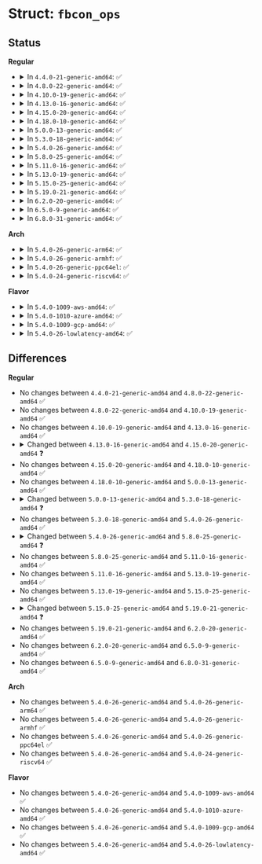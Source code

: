 # Struct: <code>fbcon_ops</code>

## Status
<b>Regular</b>
<ul>
<li>
<details>
<summary>In <code>4.4.0-21-generic-amd64</code>: ✅</summary>

```c
struct fbcon_ops {
    void (*)(struct vc_data *, struct fb_info *, int, int, int, int, int, int) bmove;
    void (*)(struct vc_data *, struct fb_info *, int, int, int, int) clear;
    void (*)(struct vc_data *, struct fb_info *, const short unsigned int *, int, int, int, int, int) putcs;
    void (*)(struct vc_data *, struct fb_info *, int) clear_margins;
    void (*)(struct vc_data *, struct fb_info *, int, int, int, int) cursor;
    int (*)(struct fb_info *) update_start;
    int (*)(struct fb_info *, struct vc_data *) rotate_font;
    struct fb_var_screeninfo var;
    struct timer_list cursor_timer;
    struct fb_cursor cursor_state;
    struct display * p;
    int currcon;
    int cur_blink_jiffies;
    int cursor_flash;
    int cursor_reset;
    int blank_state;
    int graphics;
    int save_graphics;
    int flags;
    int rotate;
    int cur_rotate;
    char * cursor_data;
    u8 * fontbuffer;
    u8 * fontdata;
    u8 * cursor_src;
    u32 cursor_size;
    u32 fd_size;
}
```
</details>
</li>
<li>
<details>
<summary>In <code>4.8.0-22-generic-amd64</code>: ✅</summary>

```c
struct fbcon_ops {
    void (*)(struct vc_data *, struct fb_info *, int, int, int, int, int, int) bmove;
    void (*)(struct vc_data *, struct fb_info *, int, int, int, int) clear;
    void (*)(struct vc_data *, struct fb_info *, const short unsigned int *, int, int, int, int, int) putcs;
    void (*)(struct vc_data *, struct fb_info *, int) clear_margins;
    void (*)(struct vc_data *, struct fb_info *, int, int, int, int) cursor;
    int (*)(struct fb_info *) update_start;
    int (*)(struct fb_info *, struct vc_data *) rotate_font;
    struct fb_var_screeninfo var;
    struct timer_list cursor_timer;
    struct fb_cursor cursor_state;
    struct display * p;
    int currcon;
    int cur_blink_jiffies;
    int cursor_flash;
    int cursor_reset;
    int blank_state;
    int graphics;
    int save_graphics;
    int flags;
    int rotate;
    int cur_rotate;
    char * cursor_data;
    u8 * fontbuffer;
    u8 * fontdata;
    u8 * cursor_src;
    u32 cursor_size;
    u32 fd_size;
}
```
</details>
</li>
<li>
<details>
<summary>In <code>4.10.0-19-generic-amd64</code>: ✅</summary>

```c
struct fbcon_ops {
    void (*)(struct vc_data *, struct fb_info *, int, int, int, int, int, int) bmove;
    void (*)(struct vc_data *, struct fb_info *, int, int, int, int) clear;
    void (*)(struct vc_data *, struct fb_info *, const short unsigned int *, int, int, int, int, int) putcs;
    void (*)(struct vc_data *, struct fb_info *, int) clear_margins;
    void (*)(struct vc_data *, struct fb_info *, int, int, int, int) cursor;
    int (*)(struct fb_info *) update_start;
    int (*)(struct fb_info *, struct vc_data *) rotate_font;
    struct fb_var_screeninfo var;
    struct timer_list cursor_timer;
    struct fb_cursor cursor_state;
    struct display * p;
    int currcon;
    int cur_blink_jiffies;
    int cursor_flash;
    int cursor_reset;
    int blank_state;
    int graphics;
    int save_graphics;
    int flags;
    int rotate;
    int cur_rotate;
    char * cursor_data;
    u8 * fontbuffer;
    u8 * fontdata;
    u8 * cursor_src;
    u32 cursor_size;
    u32 fd_size;
}
```
</details>
</li>
<li>
<details>
<summary>In <code>4.13.0-16-generic-amd64</code>: ✅</summary>

```c
struct fbcon_ops {
    void (*)(struct vc_data *, struct fb_info *, int, int, int, int, int, int) bmove;
    void (*)(struct vc_data *, struct fb_info *, int, int, int, int) clear;
    void (*)(struct vc_data *, struct fb_info *, const short unsigned int *, int, int, int, int, int) putcs;
    void (*)(struct vc_data *, struct fb_info *, int) clear_margins;
    void (*)(struct vc_data *, struct fb_info *, int, int, int, int) cursor;
    int (*)(struct fb_info *) update_start;
    int (*)(struct fb_info *, struct vc_data *) rotate_font;
    struct fb_var_screeninfo var;
    struct timer_list cursor_timer;
    struct fb_cursor cursor_state;
    struct display * p;
    int currcon;
    int cur_blink_jiffies;
    int cursor_flash;
    int cursor_reset;
    int blank_state;
    int graphics;
    int save_graphics;
    int flags;
    int rotate;
    int cur_rotate;
    char * cursor_data;
    u8 * fontbuffer;
    u8 * fontdata;
    u8 * cursor_src;
    u32 cursor_size;
    u32 fd_size;
}
```
</details>
</li>
<li>
<details>
<summary>In <code>4.15.0-20-generic-amd64</code>: ✅</summary>

```c
struct fbcon_ops {
    void (*)(struct vc_data *, struct fb_info *, int, int, int, int, int, int) bmove;
    void (*)(struct vc_data *, struct fb_info *, int, int, int, int) clear;
    void (*)(struct vc_data *, struct fb_info *, const short unsigned int *, int, int, int, int, int) putcs;
    void (*)(struct vc_data *, struct fb_info *, int, int) clear_margins;
    void (*)(struct vc_data *, struct fb_info *, int, int, int, int) cursor;
    int (*)(struct fb_info *) update_start;
    int (*)(struct fb_info *, struct vc_data *) rotate_font;
    struct fb_var_screeninfo var;
    struct timer_list cursor_timer;
    struct fb_cursor cursor_state;
    struct display * p;
    struct fb_info * info;
    int currcon;
    int cur_blink_jiffies;
    int cursor_flash;
    int cursor_reset;
    int blank_state;
    int graphics;
    int save_graphics;
    int flags;
    int rotate;
    int cur_rotate;
    char * cursor_data;
    u8 * fontbuffer;
    u8 * fontdata;
    u8 * cursor_src;
    u32 cursor_size;
    u32 fd_size;
}
```
</details>
</li>
<li>
<details>
<summary>In <code>4.18.0-10-generic-amd64</code>: ✅</summary>

```c
struct fbcon_ops {
    void (*)(struct vc_data *, struct fb_info *, int, int, int, int, int, int) bmove;
    void (*)(struct vc_data *, struct fb_info *, int, int, int, int) clear;
    void (*)(struct vc_data *, struct fb_info *, const short unsigned int *, int, int, int, int, int) putcs;
    void (*)(struct vc_data *, struct fb_info *, int, int) clear_margins;
    void (*)(struct vc_data *, struct fb_info *, int, int, int, int) cursor;
    int (*)(struct fb_info *) update_start;
    int (*)(struct fb_info *, struct vc_data *) rotate_font;
    struct fb_var_screeninfo var;
    struct timer_list cursor_timer;
    struct fb_cursor cursor_state;
    struct display * p;
    struct fb_info * info;
    int currcon;
    int cur_blink_jiffies;
    int cursor_flash;
    int cursor_reset;
    int blank_state;
    int graphics;
    int save_graphics;
    int flags;
    int rotate;
    int cur_rotate;
    char * cursor_data;
    u8 * fontbuffer;
    u8 * fontdata;
    u8 * cursor_src;
    u32 cursor_size;
    u32 fd_size;
}
```
</details>
</li>
<li>
<details>
<summary>In <code>5.0.0-13-generic-amd64</code>: ✅</summary>

```c
struct fbcon_ops {
    void (*)(struct vc_data *, struct fb_info *, int, int, int, int, int, int) bmove;
    void (*)(struct vc_data *, struct fb_info *, int, int, int, int) clear;
    void (*)(struct vc_data *, struct fb_info *, const short unsigned int *, int, int, int, int, int) putcs;
    void (*)(struct vc_data *, struct fb_info *, int, int) clear_margins;
    void (*)(struct vc_data *, struct fb_info *, int, int, int, int) cursor;
    int (*)(struct fb_info *) update_start;
    int (*)(struct fb_info *, struct vc_data *) rotate_font;
    struct fb_var_screeninfo var;
    struct timer_list cursor_timer;
    struct fb_cursor cursor_state;
    struct display * p;
    struct fb_info * info;
    int currcon;
    int cur_blink_jiffies;
    int cursor_flash;
    int cursor_reset;
    int blank_state;
    int graphics;
    int save_graphics;
    int flags;
    int rotate;
    int cur_rotate;
    char * cursor_data;
    u8 * fontbuffer;
    u8 * fontdata;
    u8 * cursor_src;
    u32 cursor_size;
    u32 fd_size;
}
```
</details>
</li>
<li>
<details>
<summary>In <code>5.3.0-18-generic-amd64</code>: ✅</summary>

```c
struct fbcon_ops {
    void (*)(struct vc_data *, struct fb_info *, int, int, int, int, int, int) bmove;
    void (*)(struct vc_data *, struct fb_info *, int, int, int, int) clear;
    void (*)(struct vc_data *, struct fb_info *, const short unsigned int *, int, int, int, int, int) putcs;
    void (*)(struct vc_data *, struct fb_info *, int, int) clear_margins;
    void (*)(struct vc_data *, struct fb_info *, int, int, int, int) cursor;
    int (*)(struct fb_info *) update_start;
    int (*)(struct fb_info *, struct vc_data *) rotate_font;
    struct fb_var_screeninfo var;
    struct timer_list cursor_timer;
    struct fb_cursor cursor_state;
    struct fbcon_display * p;
    struct fb_info * info;
    int currcon;
    int cur_blink_jiffies;
    int cursor_flash;
    int cursor_reset;
    int blank_state;
    int graphics;
    int save_graphics;
    int flags;
    int rotate;
    int cur_rotate;
    char * cursor_data;
    u8 * fontbuffer;
    u8 * fontdata;
    u8 * cursor_src;
    u32 cursor_size;
    u32 fd_size;
}
```
</details>
</li>
<li>
<details>
<summary>In <code>5.4.0-26-generic-amd64</code>: ✅</summary>

```c
struct fbcon_ops {
    void (*)(struct vc_data *, struct fb_info *, int, int, int, int, int, int) bmove;
    void (*)(struct vc_data *, struct fb_info *, int, int, int, int) clear;
    void (*)(struct vc_data *, struct fb_info *, const short unsigned int *, int, int, int, int, int) putcs;
    void (*)(struct vc_data *, struct fb_info *, int, int) clear_margins;
    void (*)(struct vc_data *, struct fb_info *, int, int, int, int) cursor;
    int (*)(struct fb_info *) update_start;
    int (*)(struct fb_info *, struct vc_data *) rotate_font;
    struct fb_var_screeninfo var;
    struct timer_list cursor_timer;
    struct fb_cursor cursor_state;
    struct fbcon_display * p;
    struct fb_info * info;
    int currcon;
    int cur_blink_jiffies;
    int cursor_flash;
    int cursor_reset;
    int blank_state;
    int graphics;
    int save_graphics;
    int flags;
    int rotate;
    int cur_rotate;
    char * cursor_data;
    u8 * fontbuffer;
    u8 * fontdata;
    u8 * cursor_src;
    u32 cursor_size;
    u32 fd_size;
}
```
</details>
</li>
<li>
<details>
<summary>In <code>5.8.0-25-generic-amd64</code>: ✅</summary>

```c
struct fbcon_ops {
    void (*)(struct vc_data *, struct fb_info *, int, int, int, int, int, int) bmove;
    void (*)(struct vc_data *, struct fb_info *, int, int, int, int) clear;
    void (*)(struct vc_data *, struct fb_info *, const short unsigned int *, int, int, int, int, int) putcs;
    void (*)(struct vc_data *, struct fb_info *, int, int) clear_margins;
    void (*)(struct vc_data *, struct fb_info *, int, int, int) cursor;
    int (*)(struct fb_info *) update_start;
    int (*)(struct fb_info *, struct vc_data *) rotate_font;
    struct fb_var_screeninfo var;
    struct timer_list cursor_timer;
    struct fb_cursor cursor_state;
    struct fbcon_display * p;
    struct fb_info * info;
    int currcon;
    int cur_blink_jiffies;
    int cursor_flash;
    int cursor_reset;
    int blank_state;
    int graphics;
    int save_graphics;
    int flags;
    int rotate;
    int cur_rotate;
    char * cursor_data;
    u8 * fontbuffer;
    u8 * fontdata;
    u8 * cursor_src;
    u32 cursor_size;
    u32 fd_size;
}
```
</details>
</li>
<li>
<details>
<summary>In <code>5.11.0-16-generic-amd64</code>: ✅</summary>

```c
struct fbcon_ops {
    void (*)(struct vc_data *, struct fb_info *, int, int, int, int, int, int) bmove;
    void (*)(struct vc_data *, struct fb_info *, int, int, int, int) clear;
    void (*)(struct vc_data *, struct fb_info *, const short unsigned int *, int, int, int, int, int) putcs;
    void (*)(struct vc_data *, struct fb_info *, int, int) clear_margins;
    void (*)(struct vc_data *, struct fb_info *, int, int, int) cursor;
    int (*)(struct fb_info *) update_start;
    int (*)(struct fb_info *, struct vc_data *) rotate_font;
    struct fb_var_screeninfo var;
    struct timer_list cursor_timer;
    struct fb_cursor cursor_state;
    struct fbcon_display * p;
    struct fb_info * info;
    int currcon;
    int cur_blink_jiffies;
    int cursor_flash;
    int cursor_reset;
    int blank_state;
    int graphics;
    int save_graphics;
    int flags;
    int rotate;
    int cur_rotate;
    char * cursor_data;
    u8 * fontbuffer;
    u8 * fontdata;
    u8 * cursor_src;
    u32 cursor_size;
    u32 fd_size;
}
```
</details>
</li>
<li>
<details>
<summary>In <code>5.13.0-19-generic-amd64</code>: ✅</summary>

```c
struct fbcon_ops {
    void (*)(struct vc_data *, struct fb_info *, int, int, int, int, int, int) bmove;
    void (*)(struct vc_data *, struct fb_info *, int, int, int, int) clear;
    void (*)(struct vc_data *, struct fb_info *, const short unsigned int *, int, int, int, int, int) putcs;
    void (*)(struct vc_data *, struct fb_info *, int, int) clear_margins;
    void (*)(struct vc_data *, struct fb_info *, int, int, int) cursor;
    int (*)(struct fb_info *) update_start;
    int (*)(struct fb_info *, struct vc_data *) rotate_font;
    struct fb_var_screeninfo var;
    struct timer_list cursor_timer;
    struct fb_cursor cursor_state;
    struct fbcon_display * p;
    struct fb_info * info;
    int currcon;
    int cur_blink_jiffies;
    int cursor_flash;
    int cursor_reset;
    int blank_state;
    int graphics;
    int save_graphics;
    int flags;
    int rotate;
    int cur_rotate;
    char * cursor_data;
    u8 * fontbuffer;
    u8 * fontdata;
    u8 * cursor_src;
    u32 cursor_size;
    u32 fd_size;
}
```
</details>
</li>
<li>
<details>
<summary>In <code>5.15.0-25-generic-amd64</code>: ✅</summary>

```c
struct fbcon_ops {
    void (*)(struct vc_data *, struct fb_info *, int, int, int, int, int, int) bmove;
    void (*)(struct vc_data *, struct fb_info *, int, int, int, int) clear;
    void (*)(struct vc_data *, struct fb_info *, const short unsigned int *, int, int, int, int, int) putcs;
    void (*)(struct vc_data *, struct fb_info *, int, int) clear_margins;
    void (*)(struct vc_data *, struct fb_info *, int, int, int) cursor;
    int (*)(struct fb_info *) update_start;
    int (*)(struct fb_info *, struct vc_data *) rotate_font;
    struct fb_var_screeninfo var;
    struct timer_list cursor_timer;
    struct fb_cursor cursor_state;
    struct fbcon_display * p;
    struct fb_info * info;
    int currcon;
    int cur_blink_jiffies;
    int cursor_flash;
    int cursor_reset;
    int blank_state;
    int graphics;
    int save_graphics;
    int flags;
    int rotate;
    int cur_rotate;
    char * cursor_data;
    u8 * fontbuffer;
    u8 * fontdata;
    u8 * cursor_src;
    u32 cursor_size;
    u32 fd_size;
}
```
</details>
</li>
<li>
<details>
<summary>In <code>5.19.0-21-generic-amd64</code>: ✅</summary>

```c
struct fbcon_ops {
    void (*)(struct vc_data *, struct fb_info *, int, int, int, int, int, int) bmove;
    void (*)(struct vc_data *, struct fb_info *, int, int, int, int) clear;
    void (*)(struct vc_data *, struct fb_info *, const short unsigned int *, int, int, int, int, int) putcs;
    void (*)(struct vc_data *, struct fb_info *, int, int) clear_margins;
    void (*)(struct vc_data *, struct fb_info *, int, int, int) cursor;
    int (*)(struct fb_info *) update_start;
    int (*)(struct fb_info *, struct vc_data *) rotate_font;
    struct fb_var_screeninfo var;
    struct delayed_work cursor_work;
    struct fb_cursor cursor_state;
    struct fbcon_display * p;
    struct fb_info * info;
    int currcon;
    int cur_blink_jiffies;
    int cursor_flash;
    int cursor_reset;
    int blank_state;
    int graphics;
    int save_graphics;
    bool initialized;
    int rotate;
    int cur_rotate;
    char * cursor_data;
    u8 * fontbuffer;
    u8 * fontdata;
    u8 * cursor_src;
    u32 cursor_size;
    u32 fd_size;
}
```
</details>
</li>
<li>
<details>
<summary>In <code>6.2.0-20-generic-amd64</code>: ✅</summary>

```c
struct fbcon_ops {
    void (*)(struct vc_data *, struct fb_info *, int, int, int, int, int, int) bmove;
    void (*)(struct vc_data *, struct fb_info *, int, int, int, int) clear;
    void (*)(struct vc_data *, struct fb_info *, const short unsigned int *, int, int, int, int, int) putcs;
    void (*)(struct vc_data *, struct fb_info *, int, int) clear_margins;
    void (*)(struct vc_data *, struct fb_info *, int, int, int) cursor;
    int (*)(struct fb_info *) update_start;
    int (*)(struct fb_info *, struct vc_data *) rotate_font;
    struct fb_var_screeninfo var;
    struct delayed_work cursor_work;
    struct fb_cursor cursor_state;
    struct fbcon_display * p;
    struct fb_info * info;
    int currcon;
    int cur_blink_jiffies;
    int cursor_flash;
    int cursor_reset;
    int blank_state;
    int graphics;
    int save_graphics;
    bool initialized;
    int rotate;
    int cur_rotate;
    char * cursor_data;
    u8 * fontbuffer;
    u8 * fontdata;
    u8 * cursor_src;
    u32 cursor_size;
    u32 fd_size;
}
```
</details>
</li>
<li>
<details>
<summary>In <code>6.5.0-9-generic-amd64</code>: ✅</summary>

```c
struct fbcon_ops {
    void (*)(struct vc_data *, struct fb_info *, int, int, int, int, int, int) bmove;
    void (*)(struct vc_data *, struct fb_info *, int, int, int, int) clear;
    void (*)(struct vc_data *, struct fb_info *, const short unsigned int *, int, int, int, int, int) putcs;
    void (*)(struct vc_data *, struct fb_info *, int, int) clear_margins;
    void (*)(struct vc_data *, struct fb_info *, int, int, int) cursor;
    int (*)(struct fb_info *) update_start;
    int (*)(struct fb_info *, struct vc_data *) rotate_font;
    struct fb_var_screeninfo var;
    struct delayed_work cursor_work;
    struct fb_cursor cursor_state;
    struct fbcon_display * p;
    struct fb_info * info;
    int currcon;
    int cur_blink_jiffies;
    int cursor_flash;
    int cursor_reset;
    int blank_state;
    int graphics;
    int save_graphics;
    bool initialized;
    int rotate;
    int cur_rotate;
    char * cursor_data;
    u8 * fontbuffer;
    u8 * fontdata;
    u8 * cursor_src;
    u32 cursor_size;
    u32 fd_size;
}
```
</details>
</li>
<li>
<details>
<summary>In <code>6.8.0-31-generic-amd64</code>: ✅</summary>

```c
struct fbcon_ops {
    void (*)(struct vc_data *, struct fb_info *, int, int, int, int, int, int) bmove;
    void (*)(struct vc_data *, struct fb_info *, int, int, int, int) clear;
    void (*)(struct vc_data *, struct fb_info *, const short unsigned int *, int, int, int, int, int) putcs;
    void (*)(struct vc_data *, struct fb_info *, int, int) clear_margins;
    void (*)(struct vc_data *, struct fb_info *, int, int, int) cursor;
    int (*)(struct fb_info *) update_start;
    int (*)(struct fb_info *, struct vc_data *) rotate_font;
    struct fb_var_screeninfo var;
    struct delayed_work cursor_work;
    struct fb_cursor cursor_state;
    struct fbcon_display * p;
    struct fb_info * info;
    int currcon;
    int cur_blink_jiffies;
    int cursor_flash;
    int cursor_reset;
    int blank_state;
    int graphics;
    int save_graphics;
    bool initialized;
    int rotate;
    int cur_rotate;
    char * cursor_data;
    u8 * fontbuffer;
    u8 * fontdata;
    u8 * cursor_src;
    u32 cursor_size;
    u32 fd_size;
}
```
</details>
</li>
</ul>
<b>Arch</b>
<ul>
<li>
<details>
<summary>In <code>5.4.0-26-generic-arm64</code>: ✅</summary>

```c
struct fbcon_ops {
    void (*)(struct vc_data *, struct fb_info *, int, int, int, int, int, int) bmove;
    void (*)(struct vc_data *, struct fb_info *, int, int, int, int) clear;
    void (*)(struct vc_data *, struct fb_info *, const short unsigned int *, int, int, int, int, int) putcs;
    void (*)(struct vc_data *, struct fb_info *, int, int) clear_margins;
    void (*)(struct vc_data *, struct fb_info *, int, int, int, int) cursor;
    int (*)(struct fb_info *) update_start;
    int (*)(struct fb_info *, struct vc_data *) rotate_font;
    struct fb_var_screeninfo var;
    struct timer_list cursor_timer;
    struct fb_cursor cursor_state;
    struct fbcon_display * p;
    struct fb_info * info;
    int currcon;
    int cur_blink_jiffies;
    int cursor_flash;
    int cursor_reset;
    int blank_state;
    int graphics;
    int save_graphics;
    int flags;
    int rotate;
    int cur_rotate;
    char * cursor_data;
    u8 * fontbuffer;
    u8 * fontdata;
    u8 * cursor_src;
    u32 cursor_size;
    u32 fd_size;
}
```
</details>
</li>
<li>
<details>
<summary>In <code>5.4.0-26-generic-armhf</code>: ✅</summary>

```c
struct fbcon_ops {
    void (*)(struct vc_data *, struct fb_info *, int, int, int, int, int, int) bmove;
    void (*)(struct vc_data *, struct fb_info *, int, int, int, int) clear;
    void (*)(struct vc_data *, struct fb_info *, const short unsigned int *, int, int, int, int, int) putcs;
    void (*)(struct vc_data *, struct fb_info *, int, int) clear_margins;
    void (*)(struct vc_data *, struct fb_info *, int, int, int, int) cursor;
    int (*)(struct fb_info *) update_start;
    int (*)(struct fb_info *, struct vc_data *) rotate_font;
    struct fb_var_screeninfo var;
    struct timer_list cursor_timer;
    struct fb_cursor cursor_state;
    struct fbcon_display * p;
    struct fb_info * info;
    int currcon;
    int cur_blink_jiffies;
    int cursor_flash;
    int cursor_reset;
    int blank_state;
    int graphics;
    int save_graphics;
    int flags;
    int rotate;
    int cur_rotate;
    char * cursor_data;
    u8 * fontbuffer;
    u8 * fontdata;
    u8 * cursor_src;
    u32 cursor_size;
    u32 fd_size;
}
```
</details>
</li>
<li>
<details>
<summary>In <code>5.4.0-26-generic-ppc64el</code>: ✅</summary>

```c
struct fbcon_ops {
    void (*)(struct vc_data *, struct fb_info *, int, int, int, int, int, int) bmove;
    void (*)(struct vc_data *, struct fb_info *, int, int, int, int) clear;
    void (*)(struct vc_data *, struct fb_info *, const short unsigned int *, int, int, int, int, int) putcs;
    void (*)(struct vc_data *, struct fb_info *, int, int) clear_margins;
    void (*)(struct vc_data *, struct fb_info *, int, int, int, int) cursor;
    int (*)(struct fb_info *) update_start;
    int (*)(struct fb_info *, struct vc_data *) rotate_font;
    struct fb_var_screeninfo var;
    struct timer_list cursor_timer;
    struct fb_cursor cursor_state;
    struct fbcon_display * p;
    struct fb_info * info;
    int currcon;
    int cur_blink_jiffies;
    int cursor_flash;
    int cursor_reset;
    int blank_state;
    int graphics;
    int save_graphics;
    int flags;
    int rotate;
    int cur_rotate;
    char * cursor_data;
    u8 * fontbuffer;
    u8 * fontdata;
    u8 * cursor_src;
    u32 cursor_size;
    u32 fd_size;
}
```
</details>
</li>
<li>
<details>
<summary>In <code>5.4.0-24-generic-riscv64</code>: ✅</summary>

```c
struct fbcon_ops {
    void (*)(struct vc_data *, struct fb_info *, int, int, int, int, int, int) bmove;
    void (*)(struct vc_data *, struct fb_info *, int, int, int, int) clear;
    void (*)(struct vc_data *, struct fb_info *, const short unsigned int *, int, int, int, int, int) putcs;
    void (*)(struct vc_data *, struct fb_info *, int, int) clear_margins;
    void (*)(struct vc_data *, struct fb_info *, int, int, int, int) cursor;
    int (*)(struct fb_info *) update_start;
    int (*)(struct fb_info *, struct vc_data *) rotate_font;
    struct fb_var_screeninfo var;
    struct timer_list cursor_timer;
    struct fb_cursor cursor_state;
    struct fbcon_display * p;
    struct fb_info * info;
    int currcon;
    int cur_blink_jiffies;
    int cursor_flash;
    int cursor_reset;
    int blank_state;
    int graphics;
    int save_graphics;
    int flags;
    int rotate;
    int cur_rotate;
    char * cursor_data;
    u8 * fontbuffer;
    u8 * fontdata;
    u8 * cursor_src;
    u32 cursor_size;
    u32 fd_size;
}
```
</details>
</li>
</ul>
<b>Flavor</b>
<ul>
<li>
<details>
<summary>In <code>5.4.0-1009-aws-amd64</code>: ✅</summary>

```c
struct fbcon_ops {
    void (*)(struct vc_data *, struct fb_info *, int, int, int, int, int, int) bmove;
    void (*)(struct vc_data *, struct fb_info *, int, int, int, int) clear;
    void (*)(struct vc_data *, struct fb_info *, const short unsigned int *, int, int, int, int, int) putcs;
    void (*)(struct vc_data *, struct fb_info *, int, int) clear_margins;
    void (*)(struct vc_data *, struct fb_info *, int, int, int, int) cursor;
    int (*)(struct fb_info *) update_start;
    int (*)(struct fb_info *, struct vc_data *) rotate_font;
    struct fb_var_screeninfo var;
    struct timer_list cursor_timer;
    struct fb_cursor cursor_state;
    struct fbcon_display * p;
    struct fb_info * info;
    int currcon;
    int cur_blink_jiffies;
    int cursor_flash;
    int cursor_reset;
    int blank_state;
    int graphics;
    int save_graphics;
    int flags;
    int rotate;
    int cur_rotate;
    char * cursor_data;
    u8 * fontbuffer;
    u8 * fontdata;
    u8 * cursor_src;
    u32 cursor_size;
    u32 fd_size;
}
```
</details>
</li>
<li>
<details>
<summary>In <code>5.4.0-1010-azure-amd64</code>: ✅</summary>

```c
struct fbcon_ops {
    void (*)(struct vc_data *, struct fb_info *, int, int, int, int, int, int) bmove;
    void (*)(struct vc_data *, struct fb_info *, int, int, int, int) clear;
    void (*)(struct vc_data *, struct fb_info *, const short unsigned int *, int, int, int, int, int) putcs;
    void (*)(struct vc_data *, struct fb_info *, int, int) clear_margins;
    void (*)(struct vc_data *, struct fb_info *, int, int, int, int) cursor;
    int (*)(struct fb_info *) update_start;
    int (*)(struct fb_info *, struct vc_data *) rotate_font;
    struct fb_var_screeninfo var;
    struct timer_list cursor_timer;
    struct fb_cursor cursor_state;
    struct fbcon_display * p;
    struct fb_info * info;
    int currcon;
    int cur_blink_jiffies;
    int cursor_flash;
    int cursor_reset;
    int blank_state;
    int graphics;
    int save_graphics;
    int flags;
    int rotate;
    int cur_rotate;
    char * cursor_data;
    u8 * fontbuffer;
    u8 * fontdata;
    u8 * cursor_src;
    u32 cursor_size;
    u32 fd_size;
}
```
</details>
</li>
<li>
<details>
<summary>In <code>5.4.0-1009-gcp-amd64</code>: ✅</summary>

```c
struct fbcon_ops {
    void (*)(struct vc_data *, struct fb_info *, int, int, int, int, int, int) bmove;
    void (*)(struct vc_data *, struct fb_info *, int, int, int, int) clear;
    void (*)(struct vc_data *, struct fb_info *, const short unsigned int *, int, int, int, int, int) putcs;
    void (*)(struct vc_data *, struct fb_info *, int, int) clear_margins;
    void (*)(struct vc_data *, struct fb_info *, int, int, int, int) cursor;
    int (*)(struct fb_info *) update_start;
    int (*)(struct fb_info *, struct vc_data *) rotate_font;
    struct fb_var_screeninfo var;
    struct timer_list cursor_timer;
    struct fb_cursor cursor_state;
    struct fbcon_display * p;
    struct fb_info * info;
    int currcon;
    int cur_blink_jiffies;
    int cursor_flash;
    int cursor_reset;
    int blank_state;
    int graphics;
    int save_graphics;
    int flags;
    int rotate;
    int cur_rotate;
    char * cursor_data;
    u8 * fontbuffer;
    u8 * fontdata;
    u8 * cursor_src;
    u32 cursor_size;
    u32 fd_size;
}
```
</details>
</li>
<li>
<details>
<summary>In <code>5.4.0-26-lowlatency-amd64</code>: ✅</summary>

```c
struct fbcon_ops {
    void (*)(struct vc_data *, struct fb_info *, int, int, int, int, int, int) bmove;
    void (*)(struct vc_data *, struct fb_info *, int, int, int, int) clear;
    void (*)(struct vc_data *, struct fb_info *, const short unsigned int *, int, int, int, int, int) putcs;
    void (*)(struct vc_data *, struct fb_info *, int, int) clear_margins;
    void (*)(struct vc_data *, struct fb_info *, int, int, int, int) cursor;
    int (*)(struct fb_info *) update_start;
    int (*)(struct fb_info *, struct vc_data *) rotate_font;
    struct fb_var_screeninfo var;
    struct timer_list cursor_timer;
    struct fb_cursor cursor_state;
    struct fbcon_display * p;
    struct fb_info * info;
    int currcon;
    int cur_blink_jiffies;
    int cursor_flash;
    int cursor_reset;
    int blank_state;
    int graphics;
    int save_graphics;
    int flags;
    int rotate;
    int cur_rotate;
    char * cursor_data;
    u8 * fontbuffer;
    u8 * fontdata;
    u8 * cursor_src;
    u32 cursor_size;
    u32 fd_size;
}
```
</details>
</li>
</ul>

## Differences
<b>Regular</b>
<ul>
<li>
No changes between <code>4.4.0-21-generic-amd64</code> and <code>4.8.0-22-generic-amd64</code> ✅
</li>
<li>
No changes between <code>4.8.0-22-generic-amd64</code> and <code>4.10.0-19-generic-amd64</code> ✅
</li>
<li>
No changes between <code>4.10.0-19-generic-amd64</code> and <code>4.13.0-16-generic-amd64</code> ✅
</li>
<li>
<details>
<summary>Changed between <code>4.13.0-16-generic-amd64</code> and <code>4.15.0-20-generic-amd64</code> ❓</summary>
<ul>
<li>
<b>Field added. </b>
<code>struct fb_info * info</code>
</li>
<li>
<b>Field type changed. </b>
<code>void (*)(struct vc_data *, struct fb_info *, int) clear_margins</code> ➡️ <code>void (*)(struct vc_data *, struct fb_info *, int, int) clear_margins</code>
</li>
</ul>
</details>
</li>
<li>
No changes between <code>4.15.0-20-generic-amd64</code> and <code>4.18.0-10-generic-amd64</code> ✅
</li>
<li>
No changes between <code>4.18.0-10-generic-amd64</code> and <code>5.0.0-13-generic-amd64</code> ✅
</li>
<li>
<details>
<summary>Changed between <code>5.0.0-13-generic-amd64</code> and <code>5.3.0-18-generic-amd64</code> ❓</summary>
<ul>
<li>
<b>Field type changed. </b>
<code>struct display * p</code> ➡️ <code>struct fbcon_display * p</code>
</li>
</ul>
</details>
</li>
<li>
No changes between <code>5.3.0-18-generic-amd64</code> and <code>5.4.0-26-generic-amd64</code> ✅
</li>
<li>
<details>
<summary>Changed between <code>5.4.0-26-generic-amd64</code> and <code>5.8.0-25-generic-amd64</code> ❓</summary>
<ul>
<li>
<b>Field type changed. </b>
<code>void (*)(struct vc_data *, struct fb_info *, int, int, int, int) cursor</code> ➡️ <code>void (*)(struct vc_data *, struct fb_info *, int, int, int) cursor</code>
</li>
</ul>
</details>
</li>
<li>
No changes between <code>5.8.0-25-generic-amd64</code> and <code>5.11.0-16-generic-amd64</code> ✅
</li>
<li>
No changes between <code>5.11.0-16-generic-amd64</code> and <code>5.13.0-19-generic-amd64</code> ✅
</li>
<li>
No changes between <code>5.13.0-19-generic-amd64</code> and <code>5.15.0-25-generic-amd64</code> ✅
</li>
<li>
<details>
<summary>Changed between <code>5.15.0-25-generic-amd64</code> and <code>5.19.0-21-generic-amd64</code> ❓</summary>
<ul>
<li>
<b>Field added. </b>
<code>struct delayed_work cursor_work</code>
</li>
<li>
<b>Field added. </b>
<code>bool initialized</code>
</li>
<li>
<b>Field removed. </b>
<code>struct timer_list cursor_timer</code>
</li>
<li>
<b>Field removed. </b>
<code>int flags</code>
</li>
</ul>
</details>
</li>
<li>
No changes between <code>5.19.0-21-generic-amd64</code> and <code>6.2.0-20-generic-amd64</code> ✅
</li>
<li>
No changes between <code>6.2.0-20-generic-amd64</code> and <code>6.5.0-9-generic-amd64</code> ✅
</li>
<li>
No changes between <code>6.5.0-9-generic-amd64</code> and <code>6.8.0-31-generic-amd64</code> ✅
</li>
</ul>
<b>Arch</b>
<ul>
<li>
No changes between <code>5.4.0-26-generic-amd64</code> and <code>5.4.0-26-generic-arm64</code> ✅
</li>
<li>
No changes between <code>5.4.0-26-generic-amd64</code> and <code>5.4.0-26-generic-armhf</code> ✅
</li>
<li>
No changes between <code>5.4.0-26-generic-amd64</code> and <code>5.4.0-26-generic-ppc64el</code> ✅
</li>
<li>
No changes between <code>5.4.0-26-generic-amd64</code> and <code>5.4.0-24-generic-riscv64</code> ✅
</li>
</ul>
<b>Flavor</b>
<ul>
<li>
No changes between <code>5.4.0-26-generic-amd64</code> and <code>5.4.0-1009-aws-amd64</code> ✅
</li>
<li>
No changes between <code>5.4.0-26-generic-amd64</code> and <code>5.4.0-1010-azure-amd64</code> ✅
</li>
<li>
No changes between <code>5.4.0-26-generic-amd64</code> and <code>5.4.0-1009-gcp-amd64</code> ✅
</li>
<li>
No changes between <code>5.4.0-26-generic-amd64</code> and <code>5.4.0-26-lowlatency-amd64</code> ✅
</li>
</ul>
